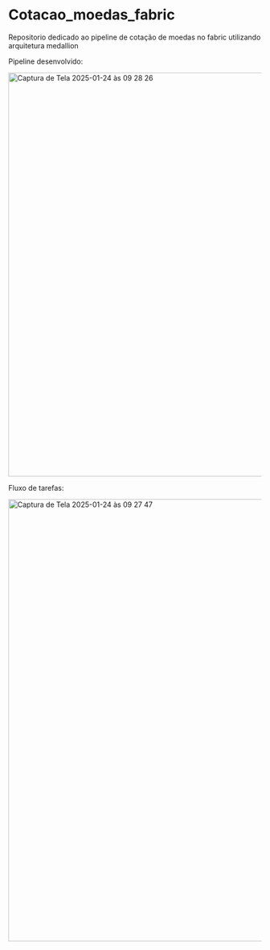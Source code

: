 # Cotacao_moedas_fabric
Repositorio dedicado ao pipeline de cotação de moedas no fabric utilizando arquitetura medallion

Pipeline desenvolvido:

<img width="802" alt="Captura de Tela 2025-01-24 às 09 28 26" src="https://github.com/user-attachments/assets/a0aa2443-4574-406f-8003-9d4c3072e7c9" />

Fluxo de tarefas:

<img width="878" alt="Captura de Tela 2025-01-24 às 09 27 47" src="https://github.com/user-attachments/assets/22b1a0d1-f314-41e8-bf7a-181e2fe1dc83" />
